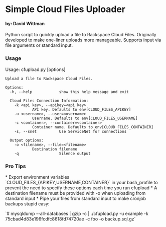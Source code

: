 <h1>Simple Cloud Files Uploader</h1>
<h4>by: David Wittman <david@wittman.com></h4>
<p>Python script to quickly upload a file to Rackspace Cloud Files. Originally developed to make one-liner uploads more manageable. Supports input via file arguments or standard input.</p>

<h3>Usage</h3>
	Usage: cfupload.py [options] <filename>

	Upload a file to Rackspace Cloud Files.

	Options:
	  -h, --help            show this help message and exit

	  Cloud Files Connection Information:
	    -k <api key>, --apikey=<api key>
				API key. Defaults to env[CLOUD_FILES_APIKEY]
	    -u <username>, --user=<username>
				Username. Defaults to env[CLOUD_FILES_USERNAME]
	    -c <container>, --container=<container>
				Container name. Defaults to env[CLOUD_FILES_CONTAINER]
	    -s, --snet          Use ServiceNet for connections

	  Output options:
	    -o <filename>, --file=<filename>
				Destination filename
	    -q                  Silence output
<h3>Pro Tips</h3>
* Export environment variables `CLOUD_FILES_{APIKEY,USERNAME,CONTAINER}` in your bash_profile to prevent the need to specify these options each time you run cfupload
* A destination filename must be provided with -o when uploading from standard input
* Pipe your files from standard input to make cronjob backups stupid easy:
	<p>`# mysqldump --all-databases | gzip -c | ./cfupload.py -u example -k 75cbad4d83e196fcdfc8618fd74720ae -c foo -o backup.sql.gz`</p>
